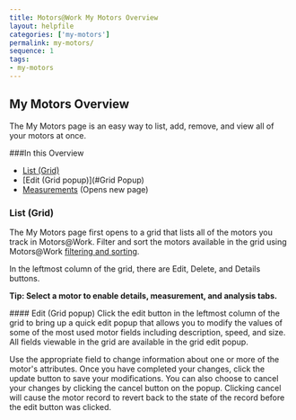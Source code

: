 ```yaml
---
title: Motors@Work My Motors Overview
layout: helpfile
categories: ['my-motors']
permalink: my-motors/
sequence: 1
tags:
- my-motors
---
```

## My Motors Overview

The My Motors page is an easy way to list, add, remove, and view all of your motors at once.

###In this Overview

- [List (Grid)](#Grid)
- [Edit (Grid popup)](#Grid Popup)
- [Measurements](/motor-measurement) (Opens new page)

### <a name="Grid"></a> List (Grid)
The My Motors page first opens to a grid that lists all of the motors you track in Motors@Work.  Filter and sort the motors available in the grid using Motors@Work [filtering and sorting](/filter-and-sort-overview).

In the leftmost column of the grid, there are Edit, Delete, and Details buttons.

**Tip: Select a motor to enable details, measurement, and analysis tabs.**

####<a name="Grid Popup"></a> Edit (Grid popup)
Click the edit button in the leftmost column of the grid to bring up a quick edit popup that allows you to modify the values of some of the most used motor fields including description, speed, and size.  All fields viewable in the grid are available in the grid edit popup.

Use the appropriate field to change information about one or more of the motor's attributes.  Once you have completed your changes, click the update button to save your modifications.  You can also choose to cancel your changes by clicking the cancel button on the popup.  Clicking cancel will cause the motor record to revert back to the state of the record before the edit button was clicked.
